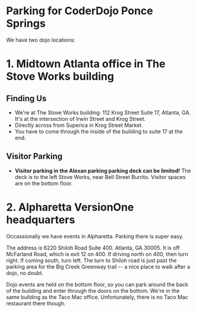 # Parking for CoderDojo Ponce Springs

We have two dojo locations:

# 1. Midtown Atlanta office in The Stove Works building

## Finding Us
* We're at The Stove Works building: 112 Krog Street Suite 17, Atlanta, GA. It's at the intersection of Irwin Street and Krog Street.
* Directly across from Superica in Krog Street Market.
* You have to come through the inside of the building to suite 17 at the end.

## Visitor Parking
* **Visitor parking in the Alexan parking parking deck can be limited!** The deck is to the left Stove Works, near Bell Street Burrito. Visitor spaces are on the bottom floor.

# 2. Alpharetta VersionOne headquarters

Occassionally we have events in Alpharetta. Parking there is super easy.

The address is 6220 Shiloh Road Suite 400. Atlanta, GA 30005. It is off McFarland Road, which is exit 12 on 400. If driving north on 400, then turn right. If coming south, turn left. The turn to Shiloh road is just past the parking area for the Big Creek Greenway trail -- a nice place to walk after a dojo, no doubt.

Dojo events are held on the bottom floor, so you can park around the back of the building and enter through the doors on the bottom. We're in the same building as the Taco Mac office. Unfortunately, there is no Taco Mac restaurant there though.

